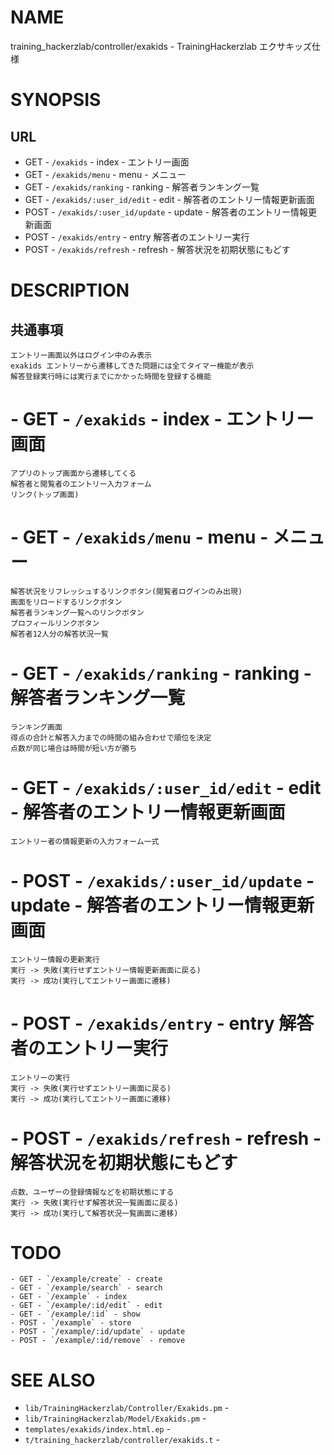 # NAME

training_hackerzlab/controller/exakids - TrainingHackerzlab エクサキッズ仕様

# SYNOPSIS

## URL

- GET - `/exakids` - index - エントリー画面
- GET - `/exakids/menu` - menu - メニュー
- GET - `/exakids/ranking` - ranking - 解答者ランキング一覧
- GET - `/exakids/:user_id/edit` - edit - 解答者のエントリー情報更新画面
- POST - `/exakids/:user_id/update` - update - 解答者のエントリー情報更新画面
- POST - `/exakids/entry` - entry 解答者のエントリー実行
- POST - `/exakids/refresh` - refresh - 解答状況を初期状態にもどす

# DESCRIPTION

## 共通事項

```
エントリー画面以外はログイン中のみ表示
exakids エントリーから遷移してきた問題には全てタイマー機能が表示
解答登録実行時には実行までにかかった時間を登録する機能
```

# - GET - `/exakids` - index - エントリー画面

```
アプリのトップ画面から遷移してくる
解答者と閲覧者のエントリー入力フォーム
リンク(トップ画面)
```

# - GET - `/exakids/menu` - menu - メニュー

```
解答状況をリフレッシュするリンクボタン(閲覧者ログインのみ出現)
画面をリロードするリンクボタン
解答者ランキング一覧へのリンクボタン
プロフィールリンクボタン
解答者12人分の解答状況一覧
```

# - GET - `/exakids/ranking` - ranking - 解答者ランキング一覧

```
ランキング画面
得点の合計と解答入力までの時間の組み合わせで順位を決定
点数が同じ場合は時間が短い方が勝ち
```

# - GET - `/exakids/:user_id/edit` - edit - 解答者のエントリー情報更新画面

```
エントリー者の情報更新の入力フォーム一式
```

# - POST - `/exakids/:user_id/update` - update - 解答者のエントリー情報更新画面

```
エントリー情報の更新実行
実行 -> 失敗(実行せずエントリー情報更新画面に戻る)
実行 -> 成功(実行してエントリー画面に遷移)
```

# - POST - `/exakids/entry` - entry 解答者のエントリー実行

```
エントリーの実行
実行 -> 失敗(実行せずエントリー画面に戻る)
実行 -> 成功(実行してエントリー画面に遷移)
```

# - POST - `/exakids/refresh` - refresh - 解答状況を初期状態にもどす

```
点数、ユーザーの登録情報などを初期状態にする
実行 -> 失敗(実行せず解答状況一覧画面に戻る)
実行 -> 成功(実行して解答状況一覧画面に遷移)
```

# TODO

```
- GET - `/example/create` - create
- GET - `/example/search` - search
- GET - `/example` - index
- GET - `/example/:id/edit` - edit
- GET - `/example/:id` - show
- POST - `/example` - store
- POST - `/example/:id/update` - update
- POST - `/example/:id/remove` - remove
```

# SEE ALSO

- `lib/TrainingHackerzlab/Controller/Exakids.pm` -
- `lib/TrainingHackerzlab/Model/Exakids.pm` -
- `templates/exakids/index.html.ep` -
- `t/training_hackerzlab/controller/exakids.t` -
